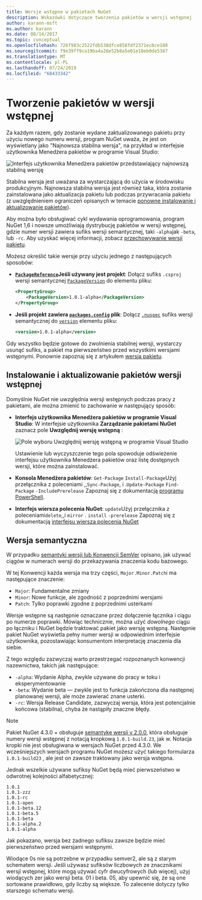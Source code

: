 ```yaml
---
title: Wersje wstępne w pakietach NuGet
description: Wskazówki dotyczące tworzenia pakietów w wersji wstępnej
author: karann-msft
ms.author: karann
ms.date: 08/14/2017
ms.topic: conceptual
ms.openlocfilehash: 726f983c2522fdb538dfce858fdf2371ec0ce188
ms.sourcegitcommit: f9e39ff9ca19ba4a26e52b8a5e01e18eb0de5387
ms.translationtype: MT
ms.contentlocale: pl-PL
ms.lasthandoff: 07/24/2019
ms.locfileid: "68433342"
---
```

# <a name="building-pre-release-packages"></a>Tworzenie pakietów w wersji wstępnej

Za każdym razem, gdy zostanie wydane zaktualizowanego pakietu przy użyciu nowego numeru wersji, program NuGet uważa, że jest on wyświetlany jako "Najnowsza stabilna wersja", na przykład w interfejsie użytkownika Menedżera pakietów w programie Visual Studio:

![Interfejs użytkownika Menedżera pakietów przedstawiający najnowszą stabilną wersję](media/Prerelease_01-LatestStable.png)

Stabilna wersja jest uważana za wystarczającą do użycia w środowisku produkcyjnym. Najnowsza stabilna wersja jest również taka, która zostanie zainstalowana jako aktualizacja pakietu lub podczas przywracania pakietu (z uwzględnieniem ograniczeń opisanych w temacie [ponowne instalowanie i aktualizowanie pakietów](../consume-packages/reinstalling-and-updating-packages.md)).

Aby można było obsługiwać cykl wydawania oprogramowania, program NuGet 1,6 i nowsze umożliwiają dystrybucję pakietów w wersji wstępnej, gdzie numer wersji zawiera sufiks wersji semantycznej, taki `-alpha`jak `-beta`, lub `-rc`. Aby uzyskać więcej informacji, zobacz [przechowywanie wersji pakietu](../reference/package-versioning.md#pre-release-versions).

Możesz określić takie wersje przy użyciu jednego z następujących sposobów:

- **[`PackageReference`](../consume-packages/package-references-in-project-files.md)Jeśli używany jest projekt**: Dołącz sufiks `.csproj` wersji semantycznej [`PackageVersion`](/dotnet/core/tools/csproj.md#packageversion) do elementu pliku:

    ```xml
    <PropertyGroup>
        <PackageVersion>1.0.1-alpha</PackageVersion>
    </PropertyGroup>
    ```

- **Jeśli projekt zawiera [`packages.config`](../reference/packages-config.md) plik**: Dołącz [`.nuspec`](../reference/nuspec.md) sufiks wersji semantycznej do [`version`](../reference/nuspec.md#version) elementu pliku:

    ```xml
    <version>1.0.1-alpha</version>
    ```

Gdy wszystko będzie gotowe do zwolnienia stabilnej wersji, wystarczy usunąć sufiks, a pakiet ma pierwszeństwo przed wszystkimi wersjami wstępnymi. Ponownie zapoznaj się z artykułem [wersja pakietu](../reference/package-versioning.md#pre-release-versions).

## <a name="installing-and-updating-pre-release-packages"></a>Instalowanie i aktualizowanie pakietów wersji wstępnej

Domyślnie NuGet nie uwzględnia wersji wstępnych podczas pracy z pakietami, ale można zmienić to zachowanie w następujący sposób:

- **Interfejs użytkownika Menedżera pakietów w programie Visual Studio**: W interfejsie użytkownika **Zarządzanie pakietami NuGet** zaznacz pole **Uwzględnij wersję wstępną** :

    ![Pole wyboru Uwzględnij wersję wstępną w programie Visual Studio](media/Prerelease_02-CheckPrerelease.png)

    Ustawienie lub wyczyszczenie tego pola spowoduje odświeżenie interfejsu użytkownika Menedżera pakietów oraz listę dostępnych wersji, które można zainstalować.

- **Konsola Menedżera pakietów**: `Get-Package` `Install-Package`Użyj przełącznika z poleceniami ,,`Sync-Package`, i .`Update-Package` `Find-Package` `-IncludePrerelease` Zapoznaj się z dokumentacją [programu PowerShell](../reference/powershell-reference.md).

- **Interfejs wiersza polecenia NuGet**: `update`Użyj przełącznika z poleceniami`delete`,,i `mirror` . `install` `-prerelease` Zapoznaj się z dokumentacją [interfejsu wiersza polecenia NuGet](../reference/nuget-exe-cli-reference.md)

## <a name="semantic-versioning"></a>Wersja semantyczna

W przypadku [semantyki wersji lub Konwencji SemVer](http://semver.org/spec/v1.0.0.html) opisano, jak używać ciągów w numerach wersji do przekazywania znaczenia kodu bazowego.

W tej Konwencji każda wersja ma trzy części, `Major.Minor.Patch`i ma następujące znaczenie:

- `Major`: Fundamentalne zmiany
- `Minor`: Nowe funkcje, ale zgodność z poprzednimi wersjami
- `Patch`: Tylko poprawki zgodne z poprzednimi usterkami

Wersje wstępne są następnie oznaczane przez dołączenie łącznika i ciągu po numerze poprawki. Mówiąc technicznie, można użyć *dowolnego* ciągu po łączniku i NuGet będzie traktować pakiet jako wersję wstępną. Następnie pakiet NuGet wyświetla pełny numer wersji w odpowiednim interfejsie użytkownika, pozostawiając konsumentom interpretację znaczenia dla siebie.

Z tego względu zazwyczaj warto przestrzegać rozpoznanych konwencji nazewnictwa, takich jak następujące:

- `-alpha`: Wydanie Alpha, zwykle używane do pracy w toku i eksperymentowanie
- `-beta`: Wydanie beta — zwykle jest to funkcja zakończona dla następnej planowanej wersji, ale może zawierać znane usterki.
- `-rc`: Wersja Release Candidate, zazwyczaj wersja, która jest potencjalnie końcowa (stabilna), chyba że nastąpiły znaczne błędy.

> [!Note]
> Pakiet NuGet 4.3.0 + obsługuje [semantykę wersji v 2.0.0](http://semver.org/spec/v2.0.0.html), która obsługuje numery wersji wstępnej z notacją kropkową `1.0.1-build.23`, jak w. Notacja kropki nie jest obsługiwana w wersjach NuGet przed 4.3.0. We wcześniejszych wersjach programu NuGet możesz użyć takiego formularza `1.0.1-build23` , ale jest on zawsze traktowany jako wersja wstępna.

Jednak wszelkie używane sufiksy NuGet będą mieć pierwszeństwo w odwrotnej kolejności alfabetycznej:

    1.0.1
    1.0.1-zzz
    1.0.1-rc
    1.0.1-open
    1.0.1-beta.12
    1.0.1-beta.5
    1.0.1-beta
    1.0.1-alpha.2
    1.0.1-alpha

Jak pokazano, wersja bez żadnego sufiksu zawsze będzie mieć pierwszeństwo przed wersjami wstępnymi.

Wiodące 0s nie są potrzebne w przypadku semver2, ale są z starym schematem wersji. Jeśli używasz sufiksów liczbowych ze znacznikami wersji wstępnej, które mogą używać cyfr dwucyfrowych (lub więcej), użyj wiodących zer jako wersji beta. 01 i beta. 05, aby upewnić się, że są one sortowane prawidłowo, gdy liczby są większe. To zalecenie dotyczy tylko starszego schematu wersji.
